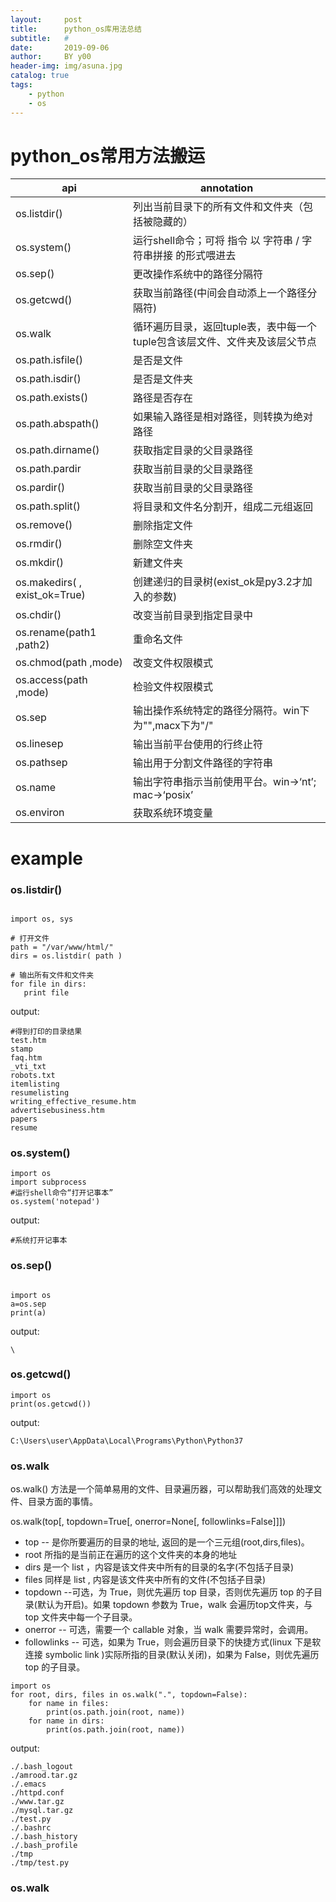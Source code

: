 ```yaml
---
layout:     post
title:      python_os库用法总结
subtitle:   #
date:       2019-09-06
author:     BY y00
header-img: img/asuna.jpg
catalog: true
tags:
    - python 
    - os
---
```


# python_os常用方法搬运

|    api    |annotation|
| ------ | ------ | 
|os.listdir()   |列出当前目录下的所有文件和文件夹（包括被隐藏的）|
|os.system()	|运行shell命令；可将 指令 以 字符串 / 字符串拼接 的形式喂进去|
|os.sep()	|更改操作系统中的路径分隔符|
|os.getcwd()	|获取当前路径(中间会自动添上一个路径分隔符)|
|os.walk	|循环遍历目录，返回tuple表，表中每一个tuple包含该层文件、文件夹及该层父节点|
|os.path.isfile()	|是否是文件|
|os.path.isdir()	|是否是文件夹|
|os.path.exists()	|路径是否存在|
|os.path.abspath()	|如果输入路径是相对路径，则转换为绝对路径|
|os.path.dirname()	|获取指定目录的父目录路径|
|os.path.pardir	|获取当前目录的父目录路径|
|os.pardir()	|获取当前目录的父目录路径|
|os.path.split()	|将目录和文件名分割开，组成二元组返回|
|os.remove()	|删除指定文件|
|os.rmdir()	|删除空文件夹|
|os.mkdir()	|新建文件夹|
|os.makedirs( , exist_ok=True)	|创建递归的目录树(exist_ok是py3.2才加入的参数)|
|os.chdir()	|改变当前目录到指定目录中|
|os.rename(path1 ,path2)	|重命名文件|
|os.chmod(path ,mode)	|改变文件权限模式|
|os.access(path ,mode)	|检验文件权限模式|
|os.sep	|输出操作系统特定的路径分隔符。win下为"\",macx下为"/"|
|os.linesep	|输出当前平台使用的行终止符|
|os.pathsep	|输出用于分割文件路径的字符串|
|os.name	|输出字符串指示当前使用平台。win->‘nt’; mac->‘posix’|
|os.environ	|获取系统环境变量|

# example

### os.listdir()

```

import os, sys

# 打开文件
path = "/var/www/html/"
dirs = os.listdir( path )

# 输出所有文件和文件夹
for file in dirs:
   print file

```
output:
```
#得到打印的目录结果
test.htm
stamp
faq.htm
_vti_txt
robots.txt
itemlisting
resumelisting
writing_effective_resume.htm
advertisebusiness.htm
papers
resume
``````

### os.system()
```
import os
import subprocess
#运行shell命令“打开记事本”
os.system('notepad')

```
output:
```
#系统打开记事本
```

### os.sep()

```

import os
a=os.sep
print(a) 

```
output:
```
\
```
### os.getcwd()	
```
import os
print(os.getcwd())
```
output:
```
C:\Users\user\AppData\Local\Programs\Python\Python37
```

### os.walk
os.walk() 方法是一个简单易用的文件、目录遍历器，可以帮助我们高效的处理文件、目录方面的事情。

os.walk(top[, topdown=True[, onerror=None[, followlinks=False]]])

* top -- 是你所要遍历的目录的地址, 返回的是一个三元组(root,dirs,files)。
* root 所指的是当前正在遍历的这个文件夹的本身的地址
* dirs 是一个 list ，内容是该文件夹中所有的目录的名字(不包括子目录)
* files 同样是 list , 内容是该文件夹中所有的文件(不包括子目录)
* topdown --可选，为 True，则优先遍历 top 目录，否则优先遍历 top 的子目录(默认为开启)。如果 topdown 参数为 True，walk 会遍历top文件夹，与top 文件夹中每一个子目录。
* onerror -- 可选，需要一个 callable 对象，当 walk 需要异常时，会调用。
* followlinks -- 可选，如果为 True，则会遍历目录下的快捷方式(linux 下是软连接 symbolic link )实际所指的目录(默认关闭)，如果为 False，则优先遍历 top 的子目录。
```
import os
for root, dirs, files in os.walk(".", topdown=False):
    for name in files:
        print(os.path.join(root, name))
    for name in dirs:
        print(os.path.join(root, name))

```
output:
```
./.bash_logout
./amrood.tar.gz
./.emacs
./httpd.conf
./www.tar.gz
./mysql.tar.gz
./test.py
./.bashrc
./.bash_history
./.bash_profile
./tmp
./tmp/test.py
```
### os.walk
